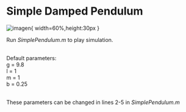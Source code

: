# Simple Damped Pendulum

![imagen](image.png){ width=60%,height:30px }

Run *SimplePendulum.m* to play simulation.<br /><br />

Default parameters:<br />
g = 9.8<br />
l = 1
<br />
m = 1<br />
b = 0.25
<br /><br />

These parameters can be changed in lines 2-5 in *SimplePendulum.m*
